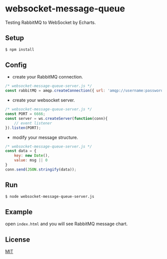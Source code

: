 # websocket-message-queue

Testing RabbitMQ to WebSocket by Echarts.

## Setup

``` bash
$ npm install
```

## Config

- create your RabbitMQ connection.

``` javascript
/* websocket-message-queue-server.js */
const rabbitMQ = amqp.createConnection({ url: 'amqp://username:password@host:5672' });

```

- create your websocket server.

``` javascript
/* websocket-message-queue-server.js */
const PORT = 6666;
const server = ws.createServer(function(conn){
    // event listener
}).listen(PORT);

```

- modify your message structure.

``` javascript
/* websocket-message-queue-server.js */
const data = {
    key: new Date(),
    value: msg || 0
}
conn.send(JSON.stringify(data));
```

## Run

``` bash
$ node websocket-message-queue-server.js
```

## Example

open `index.html` and you will see RabbitMQ message chart.

## License

[MIT](websocket-message-queue/LICENSE)

